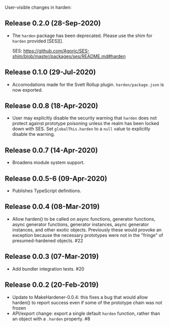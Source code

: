 User-visible changes in harden:

## Release 0.2.0 (28-Sep-2020)

* The `harden` package has been deprecated.
  Please use the shim for `harden` provided [SES][].

  SES: https://github.com/Agoric/SES-shim/blob/master/packages/ses/README.md#harden

## Release 0.1.0 (29-Jul-2020)

* Accomodations made for the Svelt Rollup plugin.
  `harden/package.json` is now exported.

## Release 0.0.8 (18-Apr-2020)

* User may explicitly disable the security warning that `harden` does
  not protect against prototype poisoning unless the realm has been
  locked down with SES.
  Set `globalThis.harden` to a `null` value to explicitly disable
  the warning.

## Release 0.0.7 (14-Apr-2020)

* Broadens module system support.

## Release 0.0.5-6 (09-Apr-2020)

* Publishes TypeScript definitions.

## Release 0.0.4 (08-Mar-2019)

* Allow harden() to be called on async functions, generator functions, async
  generator functions, generator instances, async generator instances, and
  other exotic objects. Previously these would provoke an exception because
  the necessary prototypes were not in the "fringe" of presumed-hardened
  objects. #22


## Release 0.0.3 (07-Mar-2019)

* Add bundler integration tests. #20


## Release 0.0.2 (20-Feb-2019)

* Update to MakeHardener-0.0.4: this fixes a bug that would allow harden() to
  report success even if some of the prototype chain was not frozen
* API/export change: export a single default `harden` function, rather than
  an object with a `.harden` property. #8
